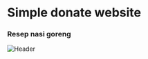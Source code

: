 # Simple donate website

### Resep nasi goreng
![Header](https://uploader.zenzxz.dpdns.org/uploads/1757038557141.jpeg)
